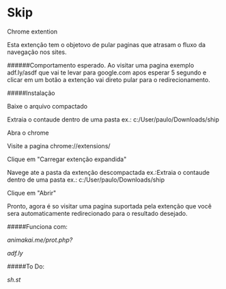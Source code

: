 Skip
==========

Chrome extention

Esta extenção tem o objetovo de pular paginas que atrasam o fluxo da navegação nos sites.

######Comportamento esperado.
Ao visitar uma pagina exemplo adf.ly/asdf que vai te levar para google.com apos esperar 5 segundo e clicar em um botão a extenção vai direto pular para o redirecionamento. 

#####Instalação

Baixe o arquivo compactado

Extraia o contaude dentro de uma pasta ex.: c:/User/paulo/Downloads/ship

Abra o chrome

Visite a pagina chrome://extensions/

Clique em "Carregar extenção expandida"

Navege ate a pasta da extenção descompactada ex.:Extraia o contaude dentro de uma pasta ex.: c:/User/paulo/Downloads/ship

Clique em "Abrir"

Pronto, agora é so visitar uma pagina suportada pela extenção que você sera automaticamente redirecionado para o resultado desejado. 


#####Funciona com:

*animakai.me/prot.php?*

*adf.ly*

#####To Do:

*sh.st*

